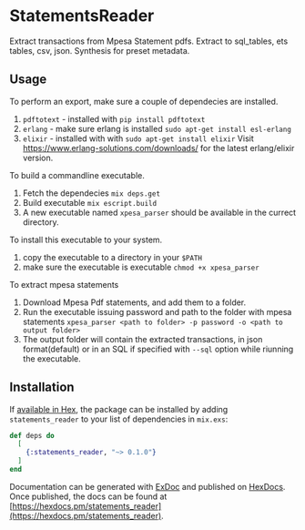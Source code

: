 # StatementsReader

Extract transactions from Mpesa Statement pdfs.
Extract to sql_tables, ets tables, csv, json.
Synthesis for preset metadata.

## Usage

To perform an export, make sure a couple of dependecies are installed.

1. `pdftotext` - installed with `pip install pdftotext`
2. `erlang` - make sure erlang is installed `sudo apt-get install esl-erlang`
3. `elixir` - installed with with `sudo apt-get install elixir`
   Visit https://www.erlang-solutions.com/downloads/ for the latest erlang/elixir version.

To build a commandline executable.

1. Fetch the dependecies `mix deps.get`
2. Build executable `mix escript.build`
3. A new executable named `xpesa_parser` should be available in the currect directory.

To install this executable to your system.

1. copy the executable to a directory in your `$PATH`
2. make sure the executable is executable `chmod +x xpesa_parser`

To extract mpesa statements

1. Download Mpesa Pdf statements, and add them to a folder.
2. Run the executable issuing password and path to the folder with mpesa statements
   `xpesa_parser <path to folder> -p password -o <path to output folder>`
3. The output folder will contain the extracted transactions, in json format(default) or in an SQL if specified with `--sql` option while riunning the executable.

## Installation

If [available in Hex](https://hex.pm/docs/publish), the package can be installed
by adding `statements_reader` to your list of dependencies in `mix.exs`:

```elixir
def deps do
  [
    {:statements_reader, "~> 0.1.0"}
  ]
end
```

Documentation can be generated with [ExDoc](https://github.com/elixir-lang/ex_doc)
and published on [HexDocs](https://hexdocs.pm). Once published, the docs can
be found at [https://hexdocs.pm/statements_reader](https://hexdocs.pm/statements_reader).
